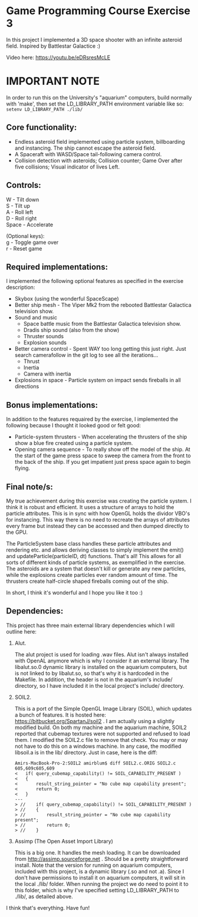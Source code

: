 # Game Programming Course Exercise 3

In this project I implemented a 3D space shooter with an infinite asteroid field. Inspired by Battlestar Galactice :)

Video here: https://youtu.be/eDRsresMcLE

IMPORTANT NOTE
==============
In order to run this on the University's "aquarium" computers, build normally with 'make', then set the LD_LIBRARY_PATH environment variable like so:
`setenv LD_LIBRARY_PATH ./lib/`

Core functionality:
------------------
* Endless asteroid field implemented using particle system, billboarding and instancing. The ship cannot escape the asteroid field.
* A Spaceraft with WASD/Space tail-following camera control.
* Collision detection with asteroids; Collision counter; Game Over after five collisions; Visual indicator of lives Left.

Controls:
---------
W - Tilt down  
S - Tilt up  
A - Roll left  
D - Roll right  
Space - Accelerate

(Optional keys):  
g - Toggle game over  
r - Reset game

Required implementations:
-------------------------
I implemented the following optional features as specified in the exercise description:
* Skybox (using the wonderful SpaceScape)
* Better ship mesh - The Viper Mk2 from the rebooted Battlestar Galactica television show.
* Sound and music
    - Space battle music from the Battlestar Galactica television show.
    - Dradis ship sound (also from the show)
    - Thruster sounds
    - Explosion sounds
* Better camera control - Spent WAY too long getting this just right. Just search camerafollow in the git log to see all the iterations...
    - Thrust
    - Inertia
    - Camera with inertia
* Explosions in space - Particle system on impact sends fireballs in all directions

Bonus implementations:
----------------------
In addition to the features requaired by the exercise, I implemented the following because I thought it looked good or felt good:
* Particle-system thrusters - When accelerating the thrusters of the ship show a blue fire created using a particle system.
* Opening camera sequence - To really show off the model of the ship. At the start of the game press space to sweep the camera from the front to the back of the ship. If you get impatient just press space again to begin flying.

Final note/s:
-------------
My true achievement during this exercise was creating the particle system. I think it is robust and efficient. It uses a structure of arrays to hold the particle attributes. This is in sync with how OpenGL holds the dividor VBO's for instancing. This way there is no need to recreate the arrays of attributes every frame but instead they can be accessed and then dumped directly to the GPU.

The ParticleSystem base class handles these particle attributes and rendering etc. and allows deriving classes to simply implement the emit() and updateParticle(particleID, dt) functions. That's all! This allows for all sorts of different kinds of particle systems, as exemplified in the exercise. The asteroids are a system that doesn't kill or generate any new particles, while the explosions create particles ever random amount of time. The thrusters create half-circle shaped fireballs coming out of the ship.

In short, I think it's wonderful and I hope you like it too :)

Dependencies:
-------------
This project has three main external library dependencies which I will outline here:

1. Alut.

   The alut project is used for loading .wav files. Alut isn't always installed with OpenAL anymore which is why I consider it an external library. The libalut.so.0 dynamic library is installed on the aquarium computers, but is not linked to by libalut.so, so that's why it is hardcoded in the Makefile. In addition, the header is not in the aquarium's include/ directory, so I have included it in the local project's include/ directory.

2. SOIL2.

   This is a port of the Simple OpenGL Image Library (SOIL), which updates a bunch of features. It is hosted here: https://bitbucket.org/SpartanJ/soil2 . I am actually using a slightly modified build. On both my machine and the aquarium machine, SOIL2 reported that cubemap textures were not supported and refused to load them. I modified the SOIL2.c file to remove that check. You may or may not have to do this on a windows machine. In any case, the modified libsoil.a is in the lib/ directory. Just in case, here is the diff:
   
    ```
    Amirs-MacBook-Pro-2:SOIL2 amirblum$ diff SOIL2.c.ORIG SOIL2.c
    605,609c605,609
    < 	if( query_cubemap_capability() != SOIL_CAPABILITY_PRESENT )
    < 	{
    < 		result_string_pointer = "No cube map capability present";
    < 		return 0;
    < 	}
    ---
    > //	if( query_cubemap_capability() != SOIL_CAPABILITY_PRESENT )
    > //	{
    > //		result_string_pointer = "No cube map capability present";
    > //		return 0;
    > //	}
    ```
    
3. Assimp (The Open Asset Import Library)

   This is a big one. It handles the mesh loading. It can be downloaded from http://assimp.sourceforge.net . Should be a pretty straightforward install. Note that the version for running on aquarium computers, included with this project, is a dynamic library (.so and not .a). Since I don't have permissions to install it on aquarium computers, it will sit in the local ./lib/ folder. When running the project we do need to point it to this folder, which is why I've specified setting LD_LIBRARY_PATH to ./lib/, as detailed above.


I think that's everything. Have fun!
